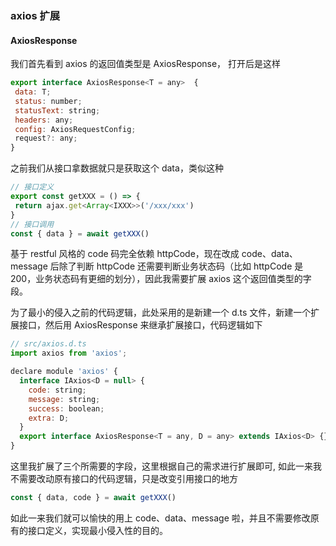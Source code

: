 ### axios 扩展

#### AxiosResponse

我们首先看到 axios 的返回值类型是 AxiosResponse， 打开后是这样

```js
export interface AxiosResponse<T = any>  {
 data: T;
 status: number;
 statusText: string;
 headers: any;
 config: AxiosRequestConfig;
 request?: any;
}
```

之前我们从接口拿数据就只是获取这个 data，类似这种

```js
// 接口定义
export const getXXX = () => {
 return ajax.get<Array<IXXX>>('/xxx/xxx')
}
// 接口调用
const { data } = await getXXX()
```

基于 restful 风格的 code 码完全依赖 httpCode，现在改成 code、data、message 后除了判断 httpCode 还需要判断业务状态码（比如 httpCode 是 200，业务状态码有更细的划分），因此我需要扩展 axios 这个返回值类型的字段。

为了最小的侵入之前的代码逻辑，此处采用的是新建一个 d.ts 文件，新建一个扩展接口，然后用 AxiosResponse 来继承扩展接口，代码逻辑如下

```js
// src/axios.d.ts
import axios from 'axios';

declare module 'axios' {
  interface IAxios<D = null> {
    code: string;
    message: string;
    success: boolean;
    extra: D;
  }
  export interface AxiosResponse<T = any, D = any> extends IAxios<D> {}
}
```

这里我扩展了三个所需要的字段，这里根据自己的需求进行扩展即可, 如此一来我不需要改动原有接口的代码逻辑，只是改变引用接口的地方

```js
const { data, code } = await getXXX()
```

如此一来我们就可以愉快的用上 code、data、message 啦，并且不需要修改原有的接口定义，实现最小侵入性的目的。